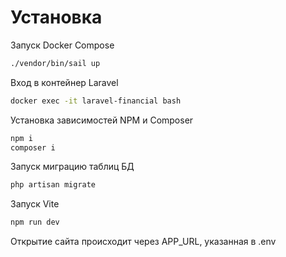 # Установка

Запуск Docker Compose
```sh
./vendor/bin/sail up
```

Вход в контейнер Laravel
```sh
docker exec -it laravel-financial bash
```

Установка зависимостей NPM и Composer 
```sh
npm i
composer i
```

Запуск миграцию таблиц БД
```sh
php artisan migrate
```

Запуск Vite
```sh
npm run dev
```

Открытие сайта происходит через APP_URL, указанная в .env
